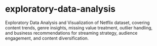 # exploratory-data-analysis
Exploratory Data Analysis and Visualization of Netflix dataset, covering content trends, genre insights, missing value treatment, outlier handling, and business recommendations for streaming strategy, audience engagement, and content diversification.
